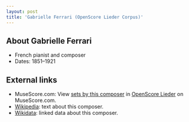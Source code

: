 ```yaml
---
layout: post
title: 'Gabrielle Ferrari (OpenScore Lieder Corpus)'
---
```


## About Gabrielle Ferrari

- French pianist and composer
- Dates: 1851–1921

## External links

- MuseScore.com: View [sets by this composer] in [OpenScore Lieder] on MuseScore.com.
- [Wikipedia]: text about this composer.
- [Wikidata]: linked data about this composer.

[Wikipedia]: https://en.wikipedia.org/wiki/Gabrielle_Ferrari
[Wikidata]: https://www.wikidata.org/wiki/Q5516070
[sets by this composer]: https://musescore.com/openscore-lieder-corpus/sets?order=title&text=Ferrari,+Gabrielle
[OpenScore Lieder]: https://musescore.com/openscore-lieder-corpus

